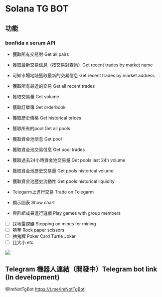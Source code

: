 # Solana TG BOT

## 功能
### bonfida x serum API
* 獲取所有交易對 Get all pairs
* 獲取最新交易信息（按交易對查詢）Get recent trades by market name
* 可知市場地址獲取最新的交易信息 Get recent trades by market address
* 獲取所有最近的交易 Get all recent trades
* 獲取交易量 Get volume
* 獲取訂單簿 Get orderbook
* 獲取歷史價格 Get historical prices
* 獲取所有的pool Get all pools
* 獲取資金池信息 Get pool
* 獲取資金池交易信息 Get pool trades
* 獲取過去24小時資金池交易量 Get pools last 24h volume
* 獲取資金池歷史交易量 Get pools historical volume
* 獲取資金池歷史流動性 Get pools historical liquidity

* Telegarm上進行交易  Trade on Telegarm
* 顯示圖表 Show chart
* 與群組成員進行遊戲 Play games with group members

- [ ] 踩地雷挖礦 Stepping on mines for mining
- [ ] 猜拳 Rock paper scissors
- [ ] 抽鬼牌 Poker Card Turtle Joker
- [ ] 比大小
 etc 
 
![](https://i.imgur.com/XxN8z6g.png)

## Telegram 機器人連結（開發中）Telegram bot link (In development)
@ImNotTgBot
https://t.me/ImNotTgBot
